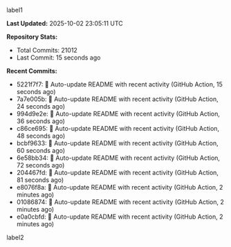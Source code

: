 
label1 
<!-- ACTIVITY_START -->
**Last Updated:** 2025-10-02 23:05:11 UTC

**Repository Stats:**
- Total Commits: 21012
- Last Commit: 15 seconds ago

**Recent Commits:**
- 5221f7f7: 🤖 Auto-update README with recent activity (GitHub Action, 15 seconds ago)
- 7a7e005b: 🤖 Auto-update README with recent activity (GitHub Action, 24 seconds ago)
- 994d9e2e: 🤖 Auto-update README with recent activity (GitHub Action, 36 seconds ago)
- c86ce695: 🤖 Auto-update README with recent activity (GitHub Action, 48 seconds ago)
- bcbf9633: 🤖 Auto-update README with recent activity (GitHub Action, 60 seconds ago)
- 6e58bb34: 🤖 Auto-update README with recent activity (GitHub Action, 72 seconds ago)
- 204467fd: 🤖 Auto-update README with recent activity (GitHub Action, 81 seconds ago)
- e8076f8a: 🤖 Auto-update README with recent activity (GitHub Action, 2 minutes ago)
- 01086874: 🤖 Auto-update README with recent activity (GitHub Action, 2 minutes ago)
- e0a0cbfd: 🤖 Auto-update README with recent activity (GitHub Action, 2 minutes ago)
<!-- ACTIVITY_END -->

label2
